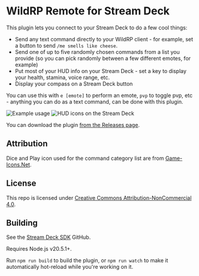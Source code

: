 # WildRP Remote for Stream Deck

This plugin lets you connect to your Stream Deck to do a few cool things:

- Send any text command directly to your WildRP client - for example, set a button to send `/me smells like cheese`.
- Send one of up to five randomly chosen commands from a list you provide (so you can pick randomly between a few different emotes, for example)
- Put most of your HUD info on your Stream Deck - set a key to display your health, stamina, voice range, etc.
- Display your compass on a Stream Deck button

You can use this with `e [emote]` to perform an emote, `pvp` to toggle pvp, etc - anything you can do as a text command, can be done with this plugin.

![Example usage](https://github.com/WildRP/WildRP-Stream-Deck-Remote/assets/162950/86e0b083-e3fa-4bea-9efe-bd7bdd6a5660)
![HUD icons on the Stream Deck](https://github.com/WildRP/WildRP-Stream-Deck-Remote/assets/162950/f159dad1-8213-4167-973d-027bb4a64c8d)

You can download the plugin [from the Releases page](https://github.com/WildRP/WildRP-Stream-Deck-Remote/releases).

## Attribution

Dice and Play icon used for the command category list are from [Game-Icons.Net](https://game-icons.net).

## License

This repo is licensed under [Creative Commons Attribution-NonCommercial 4.0](https://creativecommons.org/licenses/by-nc/4.0/).

## Building

See the [Stream Deck SDK](https://github.com/elgatosf/streamdeck) GitHub.

Requires Node.js v20.5.1+.

Run `npm run build` to build the plugin, or `npm run watch` to make it automatically hot-reload while you're working on it.
